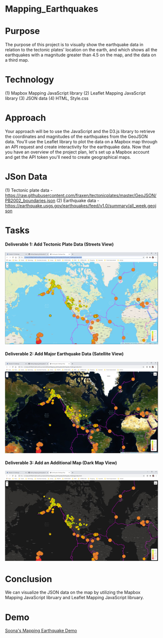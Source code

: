 # Mapping_Earthquakes

# Purpose
The purpose of this project is to visually show the earthquake data in relation to the tectonic plates’ location on the earth, and which shows all the earthquakes with a magnitude greater than 4.5 on the map, and the data on a third map.

# Technology
(1) Mapbox Mapping JavaScript library
(2) Leaflet Mapping JavaScript library
(3) JSON data
(4) HTML, Style.css

# Approach
Your approach will be to use the JavaScript and the D3.js library to retrieve the coordinates and magnitudes of the earthquakes from the GeoJSON data. You'll use the Leaflet library to plot the data on a Mapbox map through an API request and create interactivity for the earthquake data. Now that you have an overview of the project plan, let's set up a Mapbox account and get the API token you'll need to create geographical maps.

# JSon Data
(1) Tectonic plate data - https://raw.githubusercontent.com/fraxen/tectonicplates/master/GeoJSON/PB2002_boundaries.json
(2) Earthquake data - https://earthquake.usgs.gov/earthquakes/feed/v1.0/summary/all_week.geojson

# Tasks
#### Deliverable 1: Add Tectonic Plate Data (Streets View)
![Tectonic Plate Data Map](https://github.com/SoonaBritney/Mapping_Earthquakes/blob/main/Capture_delivery1.JPG "Tectonic Plate Data Map")


#### Deliverable 2: Add Major Earthquake Data (Satellite View)
![Earthquake Data Map](https://github.com/SoonaBritney/Mapping_Earthquakes/blob/main/Capture_delivery2.JPG "Earthquake Data Map")


#### Deliverable 3: Add an Additional Map (Dark Map View)
![Additional Map: Dark Map](https://github.com/SoonaBritney/Mapping_Earthquakes/blob/main/Capture_delivery3.JPG "Additional Map: Dark Map")

# Conclusion
We can visualize the JSON data on the map by utilizing the Mapbox Mapping JavaScript libruary and Leaflet Mapping JavaScript libruary.

# Demo
[Soona's Mapping Earthquake Demo](https://soonabritney.github.io/Mapping_Earthquakes/Earthquake_Challenge/index.html)
